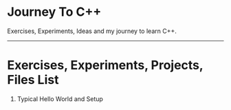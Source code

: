 # Journey To C++
Exercises, Experiments, Ideas and my journey to learn C++.

---

# Exercises, Experiments, Projects, Files List
1. Typical Hello World and Setup
